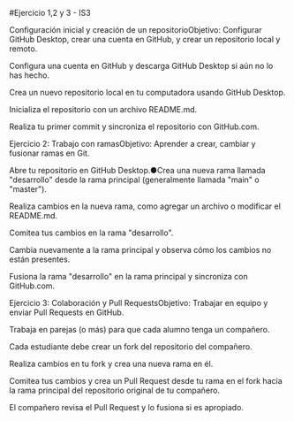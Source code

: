 #Ejercicio 1,2 y 3 - IS3

Configuración inicial y creación de un repositorioObjetivo: Configurar GitHub Desktop, crear una cuenta en GitHub, y crear un repositorio local y remoto.

Configura una cuenta en GitHub y descarga GitHub Desktop si aún no lo has hecho.

Crea un nuevo repositorio local en tu computadora usando GitHub Desktop.

Inicializa el repositorio con un archivo README.md.

Realiza tu primer commit y sincroniza el repositorio con GitHub.com.



Ejercicio 2: Trabajo con ramasObjetivo: Aprender a crear, cambiar y fusionar ramas en Git.

Abre tu repositorio en GitHub Desktop.●Crea una nueva rama llamada "desarrollo" desde la rama principal (generalmente llamada "main" o "master").

Realiza cambios en la nueva rama, como agregar un archivo o modificar el README.md.

Comitea tus cambios en la rama "desarrollo".

Cambia nuevamente a la rama principal y observa cómo los cambios no están presentes.

Fusiona la rama "desarrollo" en la rama principal y sincroniza con GitHub.com.



Ejercicio 3: Colaboración y Pull RequestsObjetivo: Trabajar en equipo y enviar Pull Requests en GitHub.

Trabaja en parejas (o más) para que cada alumno tenga un compañero.

Cada estudiante debe crear un fork del repositorio del compañero.

Realiza cambios en tu fork y crea una nueva rama en él.

Comitea tus cambios y crea un Pull Request desde tu rama en el fork hacia la rama principal del repositorio original de tu compañero.

El compañero revisa el Pull Request y lo fusiona si es apropiado.